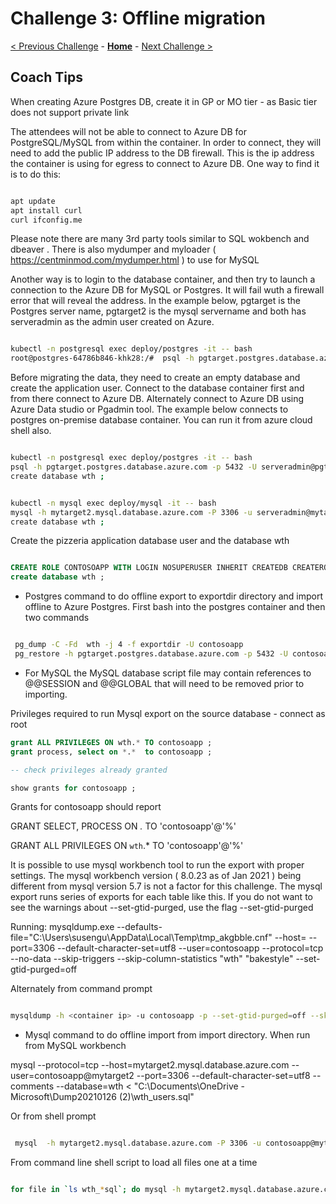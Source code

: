 # Challenge 3: Offline migration

[< Previous Challenge](./02-size-analysis.md) - **[Home](./README.md)** - [Next Challenge >](./04-offline-cutover-validation.md)

## Coach Tips

When creating Azure Postgres DB, create it in GP or MO tier - as Basic tier does not support private link

The attendees will not be able to connect to Azure DB for PostgreSQL/MySQL from within the container. In order to connect, they will need to add the public IP address to the DB firewall. This is the ip address the container is using for egress to connect to Azure DB. One way to find it is to do this:
```bash

apt update
apt install curl
curl ifconfig.me

```
Please note there are many 3rd party tools similar to SQL wokbench and dbeaver . There is also mydumper and myloader ( https://centminmod.com/mydumper.html ) to use for MySQL

Another way is to login to the database container, and then try to launch a connection to the Azure DB for MySQL or Postgres. It will fail wuth a firewall error that will reveal the address. In the example below, pgtarget is the Postgres server name, pgtarget2 is the mysql servername and both has serveradmin as the admin user created on Azure.

```bash

kubectl -n postgresql exec deploy/postgres -it -- bash
root@postgres-64786b846-khk28:/#  psql -h pgtarget.postgres.database.azure.com -p 5432 -U serveradmin@pgtarget -d postgres

```

Before migrating the data, they need to create an empty database and create the application user. Connect to the database container first and from there connect to Azure DB.
Alternately connect to Azure DB using  Azure Data studio or Pgadmin tool. The example below connects to postgres on-premise database container. You can run it from azure 
cloud shell also. 

```bash

kubectl -n postgresql exec deploy/postgres -it -- bash
psql -h pgtarget.postgres.database.azure.com -p 5432 -U serveradmin@pgtarget -d postgres
create database wth ;

```

```bash

kubectl -n mysql exec deploy/mysql -it -- bash
mysql -h mytarget2.mysql.database.azure.com -P 3306 -u serveradmin@mytarget2 -p
create database wth ;

```

Create the pizzeria application database user and the database wth

```sql

CREATE ROLE CONTOSOAPP WITH LOGIN NOSUPERUSER INHERIT CREATEDB CREATEROLE NOREPLICATION PASSWORD 'OCPHack8';
create database wth ;

```
* Postgres command to do offline export to exportdir directory and import offline to Azure Postgres. First bash into the postgres container and then two commands

```bash

 pg_dump -C -Fd  wth -j 4 -f exportdir -U contosoapp
 pg_restore -h pgtarget.postgres.database.azure.com -p 5432 -U contosoapp@pgtarget -d wth -Fd exportdir

```

* For MySQL the MySQL database script file may contain references to @@SESSION and @@GLOBAL that will need to be removed prior to importing.

Privileges required to run Mysql export on the source database - connect as root

```sql
grant ALL PRIVILEGES ON wth.* TO contosoapp ;
grant process, select on *.*  to contosoapp ;

-- check privileges already granted

show grants for contosoapp ;

```
Grants for contosoapp should report


GRANT SELECT, PROCESS ON *.* TO 'contosoapp'@'%'

GRANT ALL PRIVILEGES ON `wth`.* TO 'contosoapp'@'%'

It is possible to use mysql workbench tool to run the export with proper settings.  The mysql workbench version ( 8.0.23 as of Jan 2021 ) being different from mysql version
5.7 is not a factor for this challenge. The mysql export runs series of exports for each table like this. If you do not want to see the warnings about --set-gtid-purged, use
the flag  --set-gtid-purged

Running: mysqldump.exe --defaults-file="C:\Users\susengu\AppData\Local\Temp\tmp_akgbble.cnf"  --host=<container ip> --port=3306 --default-character-set=utf8 --user=contosoapp --protocol=tcp --no-data --skip-triggers --skip-column-statistics "wth" "bakestyle" --set-gtid-purged=off

 Alternately from command prompt

 ```bash

mysqldump -h <container ip> -u contosoapp -p --set-gtid-purged=off --skip-column-statistics --databases wth >dump_data.sql

 ```

 * Mysql command to do offline import from import directory. When run from MySQL workbench

 mysql  --protocol=tcp --host=mytarget2.mysql.database.azure.com --user=contosoapp@mytarget2 --port=3306 --default-character-set=utf8 --comments --database=wth < "C:\\Documents\\OneDrive - Microsoft\\Dump20210126 (2)\\wth_users.sql"

 Or from shell prompt

 ```bash

  mysql  -h mytarget2.mysql.database.azure.com -P 3306 -u contosoapp@mytarget2 -pOCPHack8  <dump_data.sql

 ```

 From command line shell script to load all files one at a time

 ```bash

 for file in `ls wth_*sql`; do mysql -h mytarget2.mysql.database.azure.com -P 3306 -u contosoapp@mytarget2 -pOCPHack8 wth <$file; done

 ```


